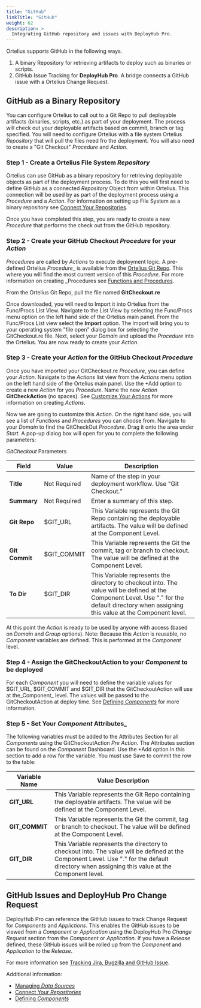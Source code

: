 ```yaml
---
title: "GitHub"
linkTitle: "GitHub"
weight: 62
description: >
  Integrating GitHub repository and issues with DeployHub Pro.
---
```


Ortelius supports GitHub in the following ways.

1. A binary Repository for retrieving artifacts to deploy such as binaries or scripts.
2. GitHub Issue Tracking for **DeployHub Pro**. A bridge connects a GitHub issue with a Ortelius Change Request.

## GitHub as a Binary Repository

You can configure Ortelius to call out to a Git Repo to pull deployable artifacts (binaries, scripts, etc.) as part of your deployment.  The process will check out your deployable artifacts based on commit, branch or tag specified. You will need to configure Ortelius with a file system Ortelius _Repository_ that will pull the files need fro the deployment.  You will also need to create a "Git Checkout" _Procedure_ and _Action_.

### Step 1 - Create a Ortelius File System _Repository_

Ortelius can use GitHub as a binary repository for retrieving deployable objects as part of the deployment process.  To do this you will first need to define GitHub as a connected _Repository_ Object from within Ortelius. This connection will be used by as part of the deployment process using a _Procedure_ and a _Action_. For information on setting up File System as a binary repository see [Connect Your Repositories](/userguide/first-steps/2-define-repositories/).

Once you have completed this step, you are ready to create a new _Procedure_ that performs the check out from the GitHub repository.

### Step 2 - Create your GitHub Checkout _Procedure_ for your _Action_

_Procedures_ are called by _Actions_ to execute deployment logic. A pre-defined Ortelius _Procedure__ is available from the [Ortelius Git Repo](https://github.com/ortelius/ortelius/blob/master/procedures/). This where you will find the most current version of this _Procedure_. For more information on creating _Procedures see [Functions and Procedures](/userguide/customizations/2-define-your-functions-and-procedures/).

From the Ortelius Git Repo, pull the file named **GitCheckout.re**

Once downloaded, you will need to Import it into Ortelius from the Func/Procs List View. Navigate to the List View by selecting the Func/Procs menu option on the left hand side of the Ortelius main panel. From the Func/Procs List view select the **Import** option. The Import will bring you to your operating system "file open" dialog box for selecting the GitCheckout.re file.  Next, select your _Domain_ and upload the _Procedure_ into the Ortelius. You are now ready to create your _Action_.

### Step 3 - Create your _Action_ for the GitHub Checkout _Procedure_

Once you have imported your GitCheckout.re _Procedure_, you can define your _Action_. Navigate to the _Actions_ list view from the _Actions_ menu option on the left hand side of the Ortelius main panel. Use the +Add option to create a new _Action_ for you _Procedure_. Name the new _Action_ **GitCheckAction** (no spaces). See [Customize Your Actions](/userguide/customizations/2-define-your-actions/) for more information on creating _Actions_.

Now we are going to customize this _Action_. On the right hand side, you will see a list of _Functions_ and _Procedures_ you can choose from.  Navigate to your _Domain_ to find the GitCheckOut _Procedure_. Drag it onto the area under _Start._ A pop-up dialog box will open for you to complete the following parameters:

_GitCheckout_ Parameters

| **Field** | Value | Description |
| --- | --- | --- |
| **Title** | Not Required | Name of the step in your deployment workflow. Use "Git Checkout." |
| **Summary** | Not Required | Enter a summary of this step. |
| **Git Repo** | $GIT_URL| This Variable represents the Git Repo containing the deployable artifacts. The value will be defined at the Component Level. |
| **Git Commit** | $GIT_COMMIT | This Variable represents the Git the commit, tag or branch to checkout. The value will be defined at the Component Level.|
| **To Dir** | $GIT_DIR | This Variable represents the directory to checkout into.  The value will be defined at the Component Level. Use "." for the default directory when assigning this value at the Component level. |

At this point the _Action_ is ready to be used by anyone with access (based on _Domain_ and _Group_ options).
Note: Because this _Action_ is reusable, no _Component_ variables are defined. This is performed at the _Component_ level.

### Step 4 - Assign the GitCheckoutAction to your _Component_ to be deployed

For each _Component_ you will need to define the variable values for $GIT_URL, $GIT_COMMIT and $GIT_DIR that the GitCheckoutAction will use at the_Component_ level. The values will be passed to the GitCheckoutAction at deploy time. See [Defining _Components_](/userguide/publishing-components/2-define-components/) for more information.

### Step 5 - Set Your _Component_ Attributes_

The following variables must be added to the Attributes Section for all  _Components_ using the GitCheckoutAction _Pre Action_.  The Attributes section can be found on the _Component_ Dashboard.  Use the +Add option in this section to add a row for the variable. You must use Save to commit the row to the table:

| Variable Name | Value Description |
|--- | --- |
| **GIT_URL** | This Variable represents the Git Repo containing the deployable artifacts. The value will be defined at the Component Level. |
| **GIT_COMMIT** | This Variable represents the Git the commit, tag or branch to checkout. The value will be defined at the Component Level.|
| **GIT_DIR** | This Variable represents the directory to checkout into.  The value will be defined at the Component Level. Use "." for the default directory when assigning this value at the Component level. |

## GitHub Issues and DeployHub Pro Change Request

DeployHub Pro can reference the GitHub issues to track Change Request for _Components_ and _Applictions_. This enables the GitHub issues to be viewed from a _Component_ or _Application_ using the DeployHub Pro _Change Request_ section from the _Component_ or _Application_. If you have a _Release_ defined, these GitHub issues will be rolled up from the _Component_ and _Application_ to the _Release_.

For more information see [Tracking Jira, Bugzilla and GitHub Issue](/userguide/integrations/jira-bugzilla-and-git-issues/).

Additional information:

- [Managing _Data Sources_](userguide/customizations/2-data-sources/)
- [Connect Your _Repositories_](userguide/first-steps/2-define-repositories/)
- [Defining _Components_](/userguide/publishing-components/2-define-components/)
